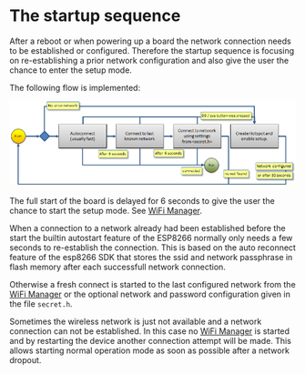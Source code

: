 # The startup sequence

After a reboot or when powering up a board the network connection needs to be established or configured. Therefore the startup sequence is focusing on  re-establishing a prior network configuration and also give the user the chance to enter the setup mode.

The following flow is implemented:

![startupnetflow.png](startupnetflow.png)

The full start of the board is delayed for 6 seconds to give the user the chance to start the setup mode. See [WiFi Manager](wifimanager).

When a connection to a network already had been established before the start the builtin autostart feature of the ESP8266 normally only needs a few seconds to re-establish the connection. This is based on the auto reconnect feature of the esp8266 SDK that stores the ssid and network passphrase in flash memory after each successfull network connection.

Otherwise a fresh connect is started to the last configured network from the  [WiFi Manager](wifimanager) or the optional network and password configuration given in the file `secret.h`. 

Sometimes the wireless network is just not available and a network connection can not be established. In this case no [WiFi Manager](wifimanager) is started and by restarting the device another connection attempt will be made. This allows starting normal operation mode as soon as possible after a network dropout.


